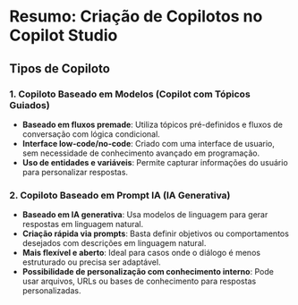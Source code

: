 # Resumo: Criação de Copilotos no Copilot Studio

## Tipos de Copiloto

### 1. Copiloto Baseado em Modelos (Copilot com Tópicos Guiados)
- **Baseado em fluxos premade**: Utiliza tópicos pré-definidos e fluxos de conversação com lógica condicional.
- **Interface low-code/no-code**: Criado com uma interface de usuario, sem necessidade de conhecimento avançado em programação.
- **Uso de entidades e variáveis**: Permite capturar informações do usuário para personalizar respostas.

### 2. Copiloto Baseado em Prompt IA (IA Generativa)
- **Baseado em IA generativa**: Usa modelos de linguagem para gerar respostas em linguagem natural.
- **Criação rápida via prompts**: Basta definir objetivos ou comportamentos desejados com descrições em linguagem natural.
- **Mais flexível e aberto**: Ideal para casos onde o diálogo é menos estruturado ou precisa ser adaptável.
- **Possibilidade de personalização com conhecimento interno**: Pode usar arquivos, URLs ou bases de conhecimento para respostas personalizadas.

